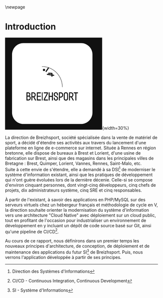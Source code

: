 \newpage

#   Introduction

![Logo de Breizhsport](ASSETS/IMAGES/logo_breizhsport.png){width=30%}

La direction de Breizhsport, société spécialisée dans la vente de matériel de sport, a décidé d'étendre ses activités aux travers du lancement d'une plateforme en ligne de e-commerce sur internet. Située à Rennes en région bretonne, elle dispose de bureaux à Brest et Lorient, d'une usine de fabrication sur Brest, ainsi que des magasins dans les principales villes de Bretagne : Brest, Quimper, Lorient, Vannes, Rennes, Saint-Malo, etc.    
Suite à cette envie de s'étendre, elle a demandé à sa DSI[^1] de moderniser le système d'information existant, ainsi que les pratiques de développement qui n'ont guère évoluées lors de la dernière décenie. Celle-si se compose d'environ cinquant personnes, dont vingt-cinq développeurs, cinq chefs de projets, dix administrateurs système, cinq SRE et cinq responsables. 

À partir de l'existant, à savoir des applications en PHP/MySQL sur des serveurs virtuels chez un hébergeur français et méthodologie de cycle en V, la direction souhaite orienter la modernisation du système d'information vers une architecture "Cloud Native" avec déploiement sur un cloud public, tout en profitant de l'occasion pour industrialiser un environnement de développement en y incluant un dépôt de code source basé sur Git, ainsi qu'une pipeline de CI/CD[^2].  

Au cours de ce rapport, nous définirons dans un premier temps les nouveaux principes d'architecture, de conception, de déploiement et de maintenance des applications du futur SI[^3] de Breizhsport. Puis, nous verrons l'application développée à partir de ses principes.

[^1]: Direction des Systèmes d'Informations
[^2]: CI/CD - Continuous Integration, Continuous Development
[^3]: SI - Système d'Informations